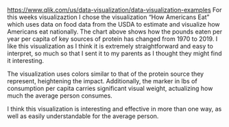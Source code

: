 https://www.qlik.com/us/data-visualization/data-visualization-examples
For this weeks visualizaztion I chose the visualization “How Americans Eat” which  uses data on food data from the USDA to estimate and visualize how Americans eat nationally. The chart above shows how the pounds eaten per year per capita of key sources of protein has changed from 1970 to 2019. I like this visualization as I think it is extremely straightforward and easy to interpret, so much so that I sent it to my parents as I thought they might find it interesting. 

The visualization uses colors similar to that of the protein source they represent, heightening the impact. Additionally, the marker in lbs of consumption per capita carries significant visual weight, actualizing how much the average person consumes. 

I think this visualization is interesting and effective in more than one way, as well as easily understandable for the average person. 
